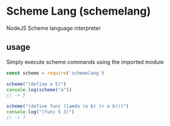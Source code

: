 # Scheme Lang (schemelang)
NodeJS Scheme language interpreter

## usage

Simply execute scheme commands using the imported module
```js
const scheme = require('schemelang')

scheme("(define a 5)")
console.log(scheme("a"))
// -> 5

scheme("(define func (lamda (a b) (+ a b)))")
console.log("(func 5 3)")
// -> 7
```
